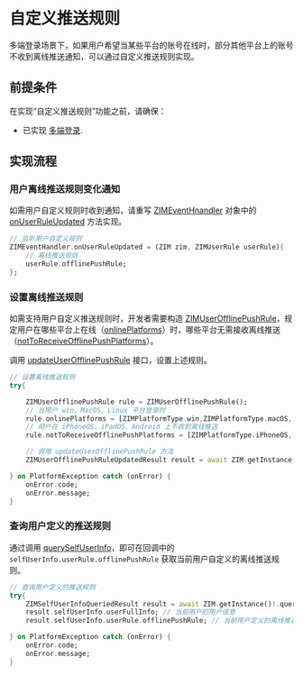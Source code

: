 # 自定义推送规则

多端登录场景下，如果用户希望当某些平台的账号在线时，部分其他平台上的账号不收到离线推送通知，可以通过自定义推送规则实现。

## 前提条件

在实现“自定义推送规则”功能之前，请确保：

- 已实现 [多端登录](/zim-flutter/guides/users/multi-device-login).
<Content />

## 实现流程

### 用户离线推送规则变化通知

如需用户自定义规则时收到通知，请重写 [ZIMEventHnandler](https://pub.dev/documentation/zego_zim/latest/zego_zim/ZIMEventHandler-class.html) 对象中的 [onUserRuleUpdated](https://pub.dev/documentation/zego_zim/latest/zego_zim/ZIMEventHandler/onUserRuleUpdated.html) 方法实现。

```dart
// 监听用户自定义规则
ZIMEventHandler.onUserRuleUpdated = (ZIM zim, ZIMUserRule userRule){
    // 离线推送规则
    userRule.offlinePushRule;
};
```

### 设置离线推送规则

如需支持用户自定义推送规则时，开发者需要构造 [ZIMUserOfflinePushRule](https://pub.dev/documentation/zego_zim/latest/zego_zim/ZIMUserOfflinePushRule-class.html)，规定用户在哪些平台上在线（[onlinePlatforms](https://pub.dev/documentation/zego_zim/latest/zego_zim/ZIMUserOfflinePushRule/onlinePlatforms.html)）时，哪些平台无需接收离线推送（[notToReceiveOfflinePushPlatforms](https://pub.dev/documentation/zego_zim/latest/zego_zim/ZIMUserOfflinePushRule/notToReceiveOfflinePushPlatforms.html)）。

调用 [updateUserOfflinePushRule](https://pub.dev/documentation/zego_zim/latest/zego_zim/ZIM/updateUserOfflinePushRule.html) 接口，设置上述规则。

```dart
// 设置离线推送规则
try{

    ZIMUserOfflinePushRule rule = ZIMUserOfflinePushRule();
    // 当用户 win、MacOS、Linux 平台登录时
    rule.onlinePlatforms = [ZIMPlatformType.win,ZIMPlatformType.macOS, ZIMPlatformType.linux];
    // 用户在 iPhoneOS、iPadOS、Android 上不收到离线推送
    rule.notToReceiveOfflinePushPlatforms = [ZIMPlatformType.iPhoneOS, ZIMPlatformType.iPadOS, ZIMPlatformType.android];

    // 调用 updateUserOfflinePushRule 方法
    ZIMUserOfflinePushRuleUpdatedResult result = await ZIM.getInstance()!.updateUserOfflinePushRule(rule);

} on PlatformException catch (onError) {
    onError.code;
    onError.message;
}
```

### 查询用户定义的推送规则

通过调用 [querySelfUserInfo](https://pub.dev/documentation/zego_zim/latest/zego_zim/ZIM/querySelfUserInfo.html)，即可在回调中的 `selfUserInfo.userRule.offlinePushRule` 获取当前用户自定义的离线推送规则。

```dart
// 查询用户定义的推送规则 
try{
    ZIMSelfUserInfoQueriedResult result = await ZIM.getInstance()!.querySelfUserInfo();
    result.selfUserInfo.userFullInfo; // 当前用户的用户信息
    result.selfUserInfo.userRule.offlinePushRule; // 当前用户定义的离线推送规则

} on PlatformException catch (onError) {
    onError.code;
    onError.message;
}
```